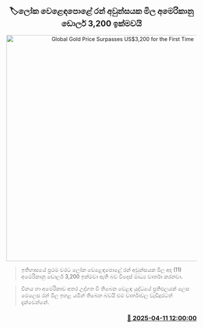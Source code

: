 <p align='center'><b><h2 align='center' title='Global Gold Price Surpasses US$3,200 for the First Time'>🏷ලෝක වෙළෙඳපොළේ රන් අවුන්සයක මිල අමෙරිකානු ඩොලර් 3,200 ඉක්මවයි</h2></b></p>
<p align='center'><img src='https://helakuru.sgp1.cdn.digitaloceanspaces.com/esana/images/lib/gold-biscuit.jpg' width='600' alt='Global Gold Price Surpasses US$3,200 for the First Time'></p>

> ඉතිහාසයේ ප්‍රථම වරට ලෝක වෙළෙඳපොළේ රන් අවුන්සයක මිල අද (11) අමෙරිකානු ඩොලර් 3,200 ඉක්මවා ඇති බව විදෙස් මාධ්‍ය වාර්තා කරනවා.

> චීනය හා අමෙරිකාව අතර උද්ගත වී තිබෙන වෙළඳ යුද්ධයේ ප්‍රතිඵලයක් ලෙස මෙලෙස රන් මිල ඉහළ යමින් තිබෙන බවයි එම වාර්තාවල වැඩිදුරටත් දැක්වෙන්නේ.



<h3 align='right'><a href='https://www.helakuru.lk/esana/p/109192/'>📅 2025-04-11 12:00:00</a></h3>

